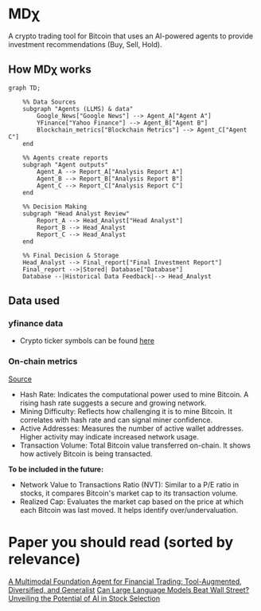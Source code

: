 # MD&#967;

A crypto trading tool for Bitcoin that uses an AI-powered agents to provide investment recommendations (Buy, Sell, Hold).


## How MD&#967; works

```mermaid
graph TD;

    %% Data Sources
    subgraph "Agents (LLMS) & data"
        Google_News["Google News"] --> Agent_A["Agent A"]
        YFinance["Yahoo Finance"] --> Agent_B["Agent B"]
        Blockchain_metrics["Blockchain Metrics"] --> Agent_C["Agent C"]
    end

    %% Agents create reports
    subgraph "Agent outputs"
        Agent_A --> Report_A["Analysis Report A"]
        Agent_B --> Report_B["Analysis Report B"]
        Agent_C --> Report_C["Analysis Report C"]
    end

    %% Decision Making
    subgraph "Head Analyst Review"
        Report_A --> Head_Analyst["Head Analyst"]
        Report_B --> Head_Analyst
        Report_C --> Head_Analyst
    end

    %% Final Decision & Storage
    Head_Analyst --> Final_report["Final Investment Report"]
    Final_report -->|Stored| Database["Database"]
    Database --|Historical Data Feedback|--> Head_Analyst
```
## Data used

### yfinance data
- Crypto ticker symbols can be found [here](https://finance.yahoo.com/markets/crypto/all/?start=0&count=100)

### On-chain metrics

[Source](https://www.blockchain.com/explorer/api/blockchain_api)
- Hash Rate: Indicates the computational power used to mine Bitcoin. A rising hash rate suggests a secure and growing network.
- Mining Difficulty: Reflects how challenging it is to mine Bitcoin. It correlates with hash rate and can signal miner confidence.
- Active Addresses: Measures the number of active wallet addresses. Higher activity may indicate increased network usage.
- Transaction Volume: Total Bitcoin value transferred on-chain. It shows how actively Bitcoin is being transacted.

**To be included in the future:**
- Network Value to Transactions Ratio (NVT): Similar to a P/E ratio in stocks, it compares Bitcoin's market cap to its transaction volume.
- Realized Cap: Evaluates the market cap based on the price at which each Bitcoin was last moved. It helps identify over/undervaluation.

# Paper you should read (sorted by relevance)

[A Multimodal Foundation Agent for Financial Trading:
Tool-Augmented, Diversified, and Generalist](https://arxiv.org/abs/2402.18485)
[Can Large Language Models Beat Wall Street? Unveiling the Potential of AI in Stock
Selection](https://arxiv.org/abs/2401.03737)
